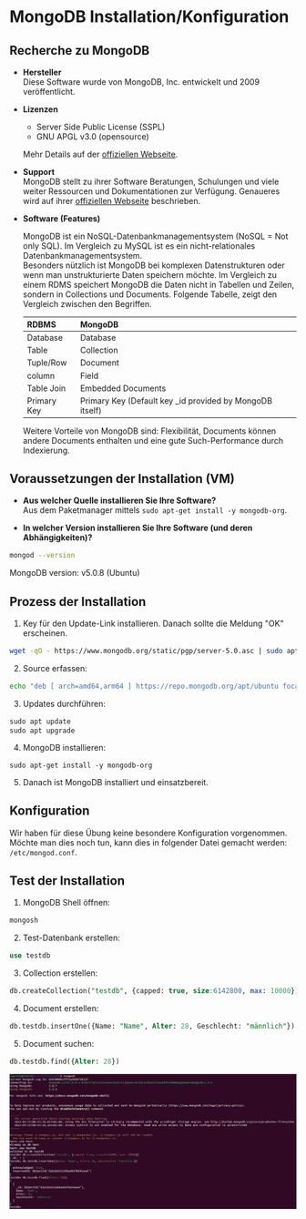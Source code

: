 # MongoDB Installation/Konfiguration

## Recherche zu MongoDB

* **Hersteller**  
  Diese Software wurde von MongoDB, Inc. entwickelt und 2009 veröffentlicht.

* **Lizenzen**  
  * Server Side Public License (SSPL)
  * GNU APGL v3.0 (opensource)

  Mehr Details auf der [offiziellen Webseite](https://www.mongodb.com/community/licensing).

* **Support**  
  MongoDB stellt zu ihrer Software Beratungen, Schulungen und viele weiter Ressourcen und Dokumentationen zur Verfügung. Genaueres wird auf ihrer [offiziellen Webseite](https://www.mongodb.com/support/get-started) beschrieben.

* **Software (Features)**  
  
  MongoDB ist ein NoSQL-Datenbankmanagementsystem (NoSQL = Not only SQL). Im Vergleich zu MySQL ist es ein nicht-relationales Datenbankmanagementsystem.  
  Besonders nützlich ist MongoDB bei komplexen Datenstrukturen oder wenn man unstrukturierte Daten speichern möchte. Im Vergleich zu einem RDMS speichert MongoDB die Daten nicht in Tabellen und Zeilen, sondern in Collections und Documents. Folgende Tabelle, zeigt den Vergleich zwischen den Begriffen.

  | RDBMS       | MongoDB                                                  |
  |:------------|:---------------------------------------------------------|
  | Database    | Database                                                 |
  | Table       | Collection                                               |
  | Tuple/Row   | Document                                                 |
  | column      | Field                                                    |
  | Table Join  | Embedded Documents                                       |
  | Primary Key | Primary Key (Default key _id provided by MongoDB itself) |

  Weitere Vorteile von MongoDB sind: Flexibilität, Documents können andere Documents enthalten und eine gute Such-Performance durch Indexierung.

## Voraussetzungen der Installation (VM)

* **Aus welcher Quelle installieren Sie Ihre Software?**  
  Aus dem Paketmanager mittels ```sudo apt-get install -y mongodb-org```.

* **In welcher Version installieren Sie Ihre Software (und deren Abhängigkeiten)?**  
```bash
mongod --version
```
  
MongoDB version: v5.0.8 (Ubuntu)

## Prozess der Installation

1. Key für den Update-Link installieren. Danach sollte die Meldung "OK" erscheinen.

```bash
wget -qO - https://www.mongodb.org/static/pgp/server-5.0.asc | sudo apt-key add -
```

2. Source erfassen:

```bash
echo "deb [ arch=amd64,arm64 ] https://repo.mongodb.org/apt/ubuntu focal/mongodb-org/5.0 multiverse" | sudo tee /etc/apt/sources.list.d/mongodb-org-5.0.list
```

3. Updates durchführen:

```
sudo apt update
sudo apt upgrade
```

4. MongoDB installieren:

```
sudo apt-get install -y mongodb-org
```

5. Danach ist MongoDB installiert und einsatzbereit.

## Konfiguration

Wir haben für diese Übung keine besondere Konfiguration vorgenommen. Möchte man dies noch tun, kann dies in folgender Datei gemacht werden: ```/etc/mongod.conf```.

## Test der Installation

1. MongoDB Shell öffnen:
```bash
mongosh
```

2. Test-Datenbank erstellen:
```sql
use testdb
```

3. Collection erstellen:
```sql
db.createCollection("testdb", {capped: true, size:6142800, max: 10000})
```

4. Document erstellen:
```sql
db.testdb.insertOne({Name: "Name", Alter: 28, Geschlecht: "männlich"})
```

5. Document suchen:
```sql
db.testdb.find({Alter: 28})
```

![MongoDB Test](../images/mongodb_test.png "MongoDB Test")
